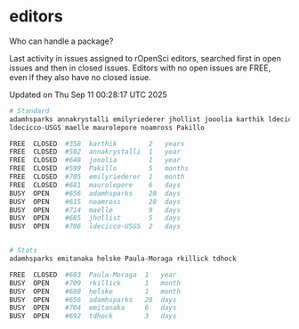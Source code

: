 # editors

Who can handle a package?

Last activity in issues assigned to rOpenSci editors, searched first in open
issues and then in closed issues. Editors with no open issues are FREE, even if
they also have no closed issue.


Updated on Thu Sep 11 00:28:17 UTC 2025

```bash
# Standard
adamhsparks annakrystalli emilyriederer jhollist jooolia karthik ldecicco
ldecicco-USGS maelle maurolepore noamross Pakillo

FREE  CLOSED  #358  karthik        2   years
FREE  CLOSED  #502  annakrystalli  1   year
FREE  CLOSED  #648  jooolia        1   year
FREE  CLOSED  #599  Pakillo        5   months
FREE  CLOSED  #705  emilyriederer  1   month
FREE  CLOSED  #681  maurolepore    6   days
BUSY  OPEN    #656  adamhsparks    28  days
BUSY  OPEN    #615  noamross       28  days
BUSY  OPEN    #714  maelle         9   days
BUSY  OPEN    #685  jhollist       5   days
BUSY  OPEN    #706  ldecicco-USGS  2   days


# Stats
adamhsparks emitanaka helske Paula-Moraga rkillick tdhock

FREE  CLOSED  #603  Paula-Moraga  1   year
BUSY  OPEN    #709  rkillick      1   month
BUSY  OPEN    #688  helske        1   month
BUSY  OPEN    #656  adamhsparks   28  days
BUSY  OPEN    #704  emitanaka     6   days
BUSY  OPEN    #692  tdhock        3   days
```
